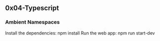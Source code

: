 ## 0x04-Typescript
### Ambient Namespaces

Install the dependencies:
npm install
Run the web app:
npm run start-dev
